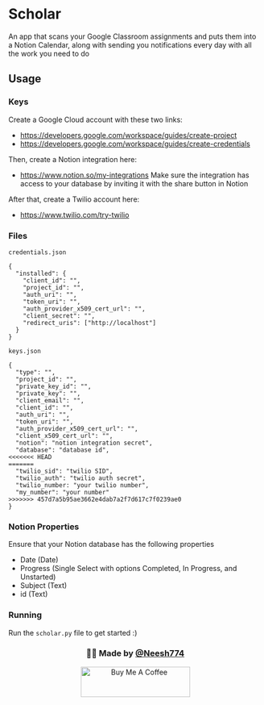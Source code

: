 # Scholar

An app that scans your Google Classroom assignments and puts them into a Notion Calendar, along with sending you notifications every day with all the work you need to do

## Usage

### Keys

Create a Google Cloud account with these two links:

- https://developers.google.com/workspace/guides/create-project
- https://developers.google.com/workspace/guides/create-credentials

Then, create a Notion integration here:

- https://www.notion.so/my-integrations
  Make sure the integration has access to your database by inviting it with the share button in Notion

After that, create a Twilio account here:

- https://www.twilio.com/try-twilio

### Files

`credentials.json`

```
{
  "installed": {
    "client_id": "",
    "project_id": "",
    "auth_uri": "",
    "token_uri": "",
    "auth_provider_x509_cert_url": "",
    "client_secret": "",
    "redirect_uris": ["http://localhost"]
  }
}
```

`keys.json`

```
{
  "type": "",
  "project_id": "",
  "private_key_id": "",
  "private_key": "",
  "client_email": "",
  "client_id": "",
  "auth_uri": "",
  "token_uri": "",
  "auth_provider_x509_cert_url": "",
  "client_x509_cert_url": "",
  "notion": "notion integration secret",
  "database": "database id",
<<<<<<< HEAD
=======
  "twilio_sid": "twilio SID",
  "twilio_auth": "twilio auth secret",
  "twilio_number: "your twilio number",
  "my_number": "your number"
>>>>>>> 457d7a5b95ae3662e4dab7a2f7d617c7f0239ae0
}
```

### Notion Properties

Ensure that your Notion database has the following properties

- Date (Date)
- Progress (Single Select with options Completed, In Progress, and Unstarted)
- Subject (Text)
- id (Text)

### Running

Run the `scholar.py` file to get started :)

<h3 align="center">🙋‍♂️ Made by <a href="https://twitter.com/Neesh774">@Neesh774</a></h3>
<p align="center">
  <a href="https://www.buymeacoffee.com/ilioslabs" target="_blank">
    <img src="https://cdn.buymeacoffee.com/buttons/v2/default-violet.png" alt="Buy Me A Coffee" style="height: 60px !important;width: 217px !important;" >
  </a>
</p>
